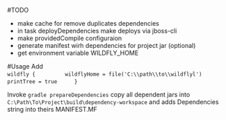 #TODO
* make cache for remove duplicates dependencies
* in task deployDependencies make deploys via jboss-cli
* make providedCompile configuraion
* generate manifest wirh dependencies for project jar (optional)
* get environment variable WILDFLY_HOME

#Usage
Add  
`wildfly {`
`         wildflyHome = file('C:\\path\\to\\wildflyl')`
`         printTree = true`
`     }`

Invoke `gradle prepareDependencies` copy all dependent jars into `C:\Path\To\Project\build\dependency-workspace`
and adds Dependencies string into theirs MANIFEST.MF